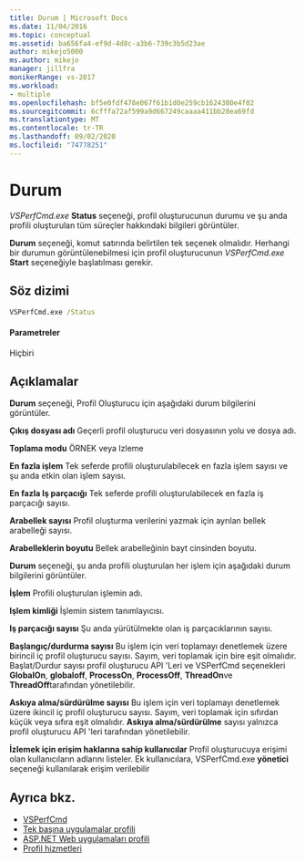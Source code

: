 ```yaml
---
title: Durum | Microsoft Docs
ms.date: 11/04/2016
ms.topic: conceptual
ms.assetid: ba656fa4-ef9d-4d8c-a3b6-739c3b5d23ae
author: mikejo5000
ms.author: mikejo
manager: jillfra
monikerRange: vs-2017
ms.workload:
- multiple
ms.openlocfilehash: bf5e0fdf478e067f61b1d0e259cb1624380e4f02
ms.sourcegitcommit: 6cfffa72af599a9d667249caaaa411bb28ea69fd
ms.translationtype: MT
ms.contentlocale: tr-TR
ms.lasthandoff: 09/02/2020
ms.locfileid: "74778251"
---
```

# <a name="status"></a>Durum
*VSPerfCmd.exe* **Status** seçeneği, profil oluşturucunun durumu ve şu anda profili oluşturulan tüm süreçler hakkındaki bilgileri görüntüler.

 **Durum** seçeneği, komut satırında belirtilen tek seçenek olmalıdır. Herhangi bir durumun görüntülenebilmesi için profil oluşturucunun *VSPerfCmd.exe* **Start** seçeneğiyle başlatılması gerekir.

## <a name="syntax"></a>Söz dizimi

```cmd
VSPerfCmd.exe /Status
```

#### <a name="parameters"></a>Parametreler
 Hiçbiri

## <a name="remarks"></a>Açıklamalar
 **Durum** seçeneği, Profil Oluşturucu için aşağıdaki durum bilgilerini görüntüler.

 **Çıkış dosyası adı** Geçerli profil oluşturucu veri dosyasının yolu ve dosya adı.

 **Toplama modu** ÖRNEK veya Izleme

 **En fazla işlem** Tek seferde profili oluşturulabilecek en fazla işlem sayısı ve şu anda etkin olan işlem sayısı.

 **En fazla Iş parçacığı** Tek seferde profili oluşturulabilecek en fazla iş parçacığı sayısı.

 **Arabellek sayısı** Profil oluşturma verilerini yazmak için ayrılan bellek arabelleği sayısı.

 **Arabelleklerin boyutu** Bellek arabelleğinin bayt cinsinden boyutu.

 **Durum** seçeneği, şu anda profili oluşturulan her işlem için aşağıdaki durum bilgilerini görüntüler.

 **İşlem** Profili oluşturulan işlemin adı.

 **Işlem kimliği** İşlemin sistem tanımlayıcısı.

 **Iş parçacığı sayısı** Şu anda yürütülmekte olan iş parçacıklarının sayısı.

 **Başlangıç/durdurma sayısı** Bu işlem için veri toplamayı denetlemek üzere birincil iç profil oluşturucu sayısı. Sayım, veri toplamak için bire eşit olmalıdır. Başlat/Durdur sayısı profil oluşturucu API 'Leri ve VSPerfCmd seçenekleri **GlobalOn**, **globaloff**, **ProcessOn**, **ProcessOff**, **ThreadOn**ve **ThreadOff**tarafından yönetilebilir.

 **Askıya alma/sürdürülme sayısı** Bu işlem için veri toplamayı denetlemek üzere ikincil iç profil oluşturucu sayısı. Sayım, veri toplamak için sıfırdan küçük veya sıfıra eşit olmalıdır. **Askıya alma/sürdürülme** sayısı yalnızca profil oluşturucu API 'leri tarafından yönetilebilir.

 **İzlemek için erişim haklarına sahip kullanıcılar** Profil oluşturucuya erişimi olan kullanıcıların adlarını listeler. Ek kullanıcılara, VSPerfCmd.exe **yönetici** seçeneği kullanılarak erişim verilebilir

## <a name="see-also"></a>Ayrıca bkz.
- [VSPerfCmd](../profiling/vsperfcmd.md)
- [Tek başına uygulamalar profili](../profiling/command-line-profiling-of-stand-alone-applications.md)
- [ASP.NET Web uygulamaları profili](../profiling/command-line-profiling-of-aspnet-web-applications.md)
- [Profil hizmetleri](../profiling/command-line-profiling-of-services.md)
